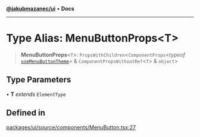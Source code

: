 [**@jakubmazanec/ui**](../README.md) • **Docs**

---

# Type Alias: MenuButtonProps\<T\>

> **MenuButtonProps**\<`T`\>: `PropsWithChildren`\<`ComponentProps`\<_typeof_
> [`useMenuButtonTheme`](../functions/useMenuButtonTheme.md)\> & `ComponentPropsWithoutRef`\<`T`\> &
> `object`\>

## Type Parameters

• **T** _extends_ `ElementType`

## Defined in

[packages/ui/source/components/MenuButton.tsx:27](https://github.com/jakubmazanec/tools/blob/2afd81e4680434017b6f838733fd5ccd928cec42/packages/ui/source/components/MenuButton.tsx#L27)
